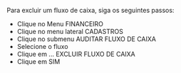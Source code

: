 Para excluir um fluxo de caixa, siga os seguintes passos:

* Clique no Menu FINANCEIRO
* Clique no menu lateral CADASTROS
* Clique no submenu AUDITAR FLUXO DE CAIXA
* Selecione o fluxo
* Clique em ... EXCLUIR FLUXO DE CAIXA
* Clique em SIM
